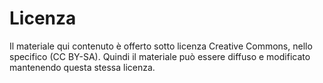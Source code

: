 # Licenza

Il materiale qui contenuto è offerto sotto licenza Creative Commons, nello specifico (CC BY-SA). Quindi il materiale può essere diffuso e modificato mantenendo questa stessa licenza.